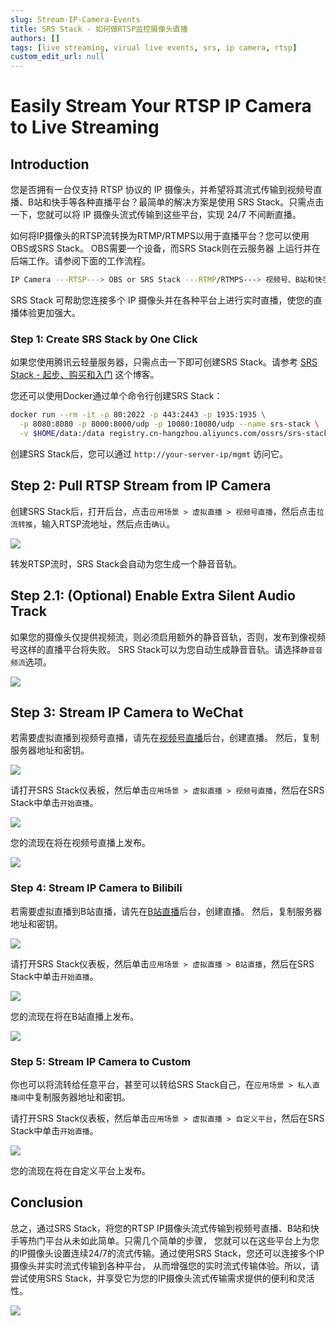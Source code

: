 ```yaml
---
slug: Stream-IP-Camera-Events
title: SRS Stack - 如何做RTSP监控摄像头直播
authors: []
tags: [live streaming, virual live events, srs, ip camera, rtsp]
custom_edit_url: null
---
```


# Easily Stream Your RTSP IP Camera to Live Streaming

## Introduction

您是否拥有一台仅支持 RTSP 协议的 IP 摄像头，并希望将其流式传输到视频号直播、B站和快手等各种直播平台？最简单的解决方案是使用 
SRS Stack。只需点击一下，您就可以将 IP 摄像头流式传输到这些平台，实现 24/7 不间断直播。

<!--truncate-->

如何将IP摄像头的RTSP流转换为RTMP/RTMPS以用于直播平台？您可以使用OBS或SRS Stack。 OBS需要一个设备，而SRS Stack则在云服务器
上运行并在后端工作。请参阅下面的工作流程。

```bash
IP Camera ---RTSP---> OBS or SRS Stack ---RTMP/RTMPS---> 视频号、B站和快手
```

SRS Stack 可帮助您连接多个 IP 摄像头并在各种平台上进行实时直播，使您的直播体验更加强大。

### Step 1: Create SRS Stack by One Click

如果您使用腾讯云轻量服务器，只需点击一下即可创建SRS Stack。请参考 [SRS Stack - 起步、购买和入门](./2022-04-09-SRS-Stack-Tutorial.md) 这个博客。

您还可以使用Docker通过单个命令行创建SRS Stack：

```bash
docker run --rm -it -p 80:2022 -p 443:2443 -p 1935:1935 \
  -p 8080:8080 -p 8000:8000/udp -p 10080:10080/udp --name srs-stack \
  -v $HOME/data:/data registry.cn-hangzhou.aliyuncs.com/ossrs/srs-stack:5
```

创建SRS Stack后，您可以通过 `http://your-server-ip/mgmt` 访问它。

## Step 2: Pull RTSP Stream from IP Camera

创建SRS Stack后，打开后台，点击`应用场景 > 虚拟直播 > 视频号直播`，然后点击`拉流转推`，输入RTSP流地址，然后点击`确认`。

![](/img/blog-2023-10-11-21.png)

转发RTSP流时，SRS Stack会自动为您生成一个静音音轨。

## Step 2.1: (Optional) Enable Extra Silent Audio Track

如果您的摄像头仅提供视频流，则必须启用额外的静音音轨，否则，发布到像视频号这样的直播平台将失败。
SRS Stack可以为您自动生成静音音轨。请选择`静音音频流`选项。

![](/img/blog-2023-10-11-29.png)

## Step 3: Stream IP Camera to WeChat

若需要虚拟直播到视频号直播，请先在[视频号直播](https://channels.weixin.qq.com/platform/live/liveBuild)后台，创建直播。
然后，复制服务器地址和密钥。

![](/img/blog-2023-10-11-22.png)

请打开SRS Stack仪表板，然后单击`应用场景 > 虚拟直播 > 视频号直播`，然后在SRS Stack中单击`开始直播`。

![](/img/blog-2023-10-11-23.png)

您的流现在将在视频号直播上发布。

![](/img/blog-2023-10-11-24.png)

### Step 4: Stream IP Camera to Bilibili

若需要虚拟直播到B站直播，请先在[B站直播](https://link.bilibili.com/p/center/index#/my-room/start-live)后台，创建直播。
然后，复制服务器地址和密钥。

![](/img/blog-2023-10-11-25.png)

请打开SRS Stack仪表板，然后单击`应用场景 > 虚拟直播 > B站直播`，然后在SRS Stack中单击`开始直播`。

![](/img/blog-2023-10-11-26.png)

您的流现在将在B站直播上发布。

![](/img/blog-2023-10-11-27.png)

### Step 5: Stream IP Camera to Custom

你也可以将流转给任意平台，甚至可以转给SRS Stack自己，在`应用场景 > 私人直播间`中复制服务器地址和密钥。

请打开SRS Stack仪表板，然后单击`应用场景 > 虚拟直播 > 自定义平台`，然后在SRS Stack中单击`开始直播`。

![](/img/blog-2023-10-11-28.png)

您的流现在将在自定义平台上发布。

## Conclusion

总之，通过SRS Stack，将您的RTSP IP摄像头流式传输到视频号直播、B站和快手等热门平台从未如此简单。只需几个简单的步骤，
您就可以在这些平台上为您的IP摄像头设置连续24/7的流式传输。通过使用SRS Stack，您还可以连接多个IP摄像头并实时流式传输到各种平台，
从而增强您的实时流式传输体验。所以，请尝试使用SRS Stack，并享受它为您的IP摄像头流式传输需求提供的便利和灵活性。

![](https://ossrs.net/gif/v1/sls.gif?site=ossrs.net&path=/lts/blog-zh/2023-10-11-Stream-IP-Camera-Events)
